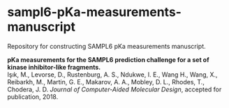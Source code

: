 # sampl6-pKa-measurements-manuscript
Repository for constructing SAMPL6 pKa measurements manuscript.

**pKa measurements for the SAMPL6 prediction challenge for a set of kinase inhibitor-like fragments.**  
Işık, M., Levorse, D., Rustenburg, A. S., Ndukwe, I. E., Wang H., Wang, X., Reibarkh, M., Martin, G. E., Makarov, A. A., Mobley, D. L., Rhodes, T., Chodera, J. D.  *Journal of Computer-Aided Molecular Design*, accepted for publication, 2018.

